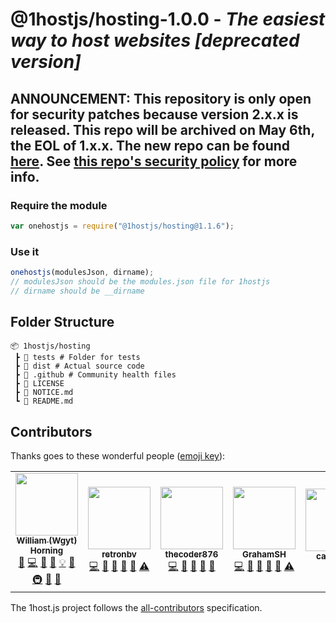 # @1hostjs/hosting-1.0.0 - _The easiest way to host websites [deprecated version]_
## ANNOUNCEMENT: This repository is only open for security patches because version 2.x.x is released. This repo will be archived on May 6th, the EOL of 1.x.x. The new repo can be found [here](https://github.com/1hostjs/hosting). See [this repo's security policy](https://github.com/1hostjs/hosting-1.0.0/security/policy) for more info.

### Require the module

```javascript
var onehostjs = require("@1hostjs/hosting@1.1.6");
```

### Use it

```javascript
onehostjs(modulesJson, dirname);
// modulesJson should be the modules.json file for 1hostjs
// dirname should be __dirname
```

## Folder Structure

```text
📦 1hostjs/hosting
 ┣ 📂 tests # Folder for tests
 ┣ 📂 dist # Actual source code
 ┣ 📂 .github # Community health files
 ┣ 📜 LICENSE
 ┣ 📜 NOTICE.md
 ┗ 📜 README.md
```
## Contributors

Thanks goes to these wonderful people ([emoji key](https://allcontributors.org/docs/en/emoji-key)):

<!-- ALL-CONTRIBUTORS-LIST:START - Do not remove or modify this section -->
<!-- prettier-ignore-start -->
<!-- markdownlint-disable -->
<table>
  <tr>
    <td align="center"><a href="http://wgyt.tk"><img src="https://avatars.githubusercontent.com/u/68466727?v=4?s=100" width="100px;" alt=""/><br /><sub><b>William (Wgyt) Horning</b></sub></a><br /><a href="https://github.com/1hostjs/hosting/issues?q=author%3Awgyt" title="Bug reports">🐛</a> <a href="https://github.com/1hostjs/hosting/commits?author=wgyt" title="Code">💻</a> <a href="https://github.com/1hostjs/hosting/commits?author=wgyt" title="Documentation">📖</a> <a href="#design-wgyt" title="Design">🎨</a> <a href="#example-wgyt" title="Examples">💡</a> <a href="#ideas-wgyt" title="Ideas, Planning, & Feedback">🤔</a> <a href="#infra-wgyt" title="Infrastructure (Hosting, Build-Tools, etc)">🚇</a> <a href="#maintenance-wgyt" title="Maintenance">🚧</a> <a href="https://github.com/1hostjs/hosting/pulls?q=is%3Apr+reviewed-by%3Awgyt" title="Reviewed Pull Requests">👀</a></td>
    <td align="center"><a href="https://retronbv.github.io"><img src="https://avatars.githubusercontent.com/u/49005044?v=4?s=100" width="100px;" alt=""/><br /><sub><b>retronbv</b></sub></a><br /><a href="https://github.com/1hostjs/hosting/commits?author=retronbv" title="Code">💻</a> <a href="#ideas-retronbv" title="Ideas, Planning, & Feedback">🤔</a> <a href="https://github.com/1hostjs/hosting/issues?q=author%3Aretronbv" title="Bug reports">🐛</a> <a href="https://github.com/1hostjs/hosting/pulls?q=is%3Apr+reviewed-by%3Aretronbv" title="Reviewed Pull Requests">👀</a> <a href="#maintenance-retronbv" title="Maintenance">🚧</a> <a href="https://github.com/1hostjs/hosting/commits?author=retronbv" title="Tests">⚠️</a></td>
    <td align="center"><a href="https://thecoder876.github.io"><img src="https://avatars.githubusercontent.com/u/76265544?v=4?s=100" width="100px;" alt=""/><br /><sub><b>thecoder876</b></sub></a><br /><a href="https://github.com/1hostjs/hosting/commits?author=thecoder876" title="Code">💻</a> <a href="#ideas-thecoder876" title="Ideas, Planning, & Feedback">🤔</a> <a href="#maintenance-thecoder876" title="Maintenance">🚧</a> <a href="#projectManagement-thecoder876" title="Project Management">📆</a> <a href="https://github.com/1hostjs/hosting/pulls?q=is%3Apr+reviewed-by%3Athecoder876" title="Reviewed Pull Requests">👀</a></td>
    <td align="center"><a href="https://grahamsh.com"><img src="https://avatars.githubusercontent.com/u/64214252?v=4?s=100" width="100px;" alt=""/><br /><sub><b>GrahamSH</b></sub></a><br /><a href="https://github.com/1hostjs/hosting/commits?author=GrahamSH-LLK" title="Code">💻</a> <a href="https://github.com/1hostjs/hosting/commits?author=GrahamSH-LLK" title="Documentation">📖</a> <a href="https://github.com/1hostjs/hosting/issues?q=author%3AGrahamSH-LLK" title="Bug reports">🐛</a> <a href="#ideas-GrahamSH-LLK" title="Ideas, Planning, & Feedback">🤔</a> <a href="https://github.com/1hostjs/hosting/pulls?q=is%3Apr+reviewed-by%3AGrahamSH-LLK" title="Reviewed Pull Requests">👀</a> <a href="https://github.com/1hostjs/hosting/commits?author=GrahamSH-LLK" title="Tests">⚠️</a></td>
    <td align="center"><a href="https://github.com/cary-uwu"><img src="https://avatars.githubusercontent.com/u/81051124?v=4?s=100" width="100px;" alt=""/><br /><sub><b>cary-uwu</b></sub></a><br /><a href="#ideas-cary-uwu" title="Ideas, Planning, & Feedback">🤔</a></td>
  </tr>
</table>

<!-- markdownlint-restore -->
<!-- prettier-ignore-end -->

<!-- ALL-CONTRIBUTORS-LIST:END -->

The 1host.js project follows the [all-contributors](https://github.com/all-contributors/all-contributors) specification.
